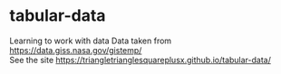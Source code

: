 # tabular-data
Learning to work with data
Data taken from https://data.giss.nasa.gov/gistemp/ \
See the site https://triangletrianglesquareplusx.github.io/tabular-data/

